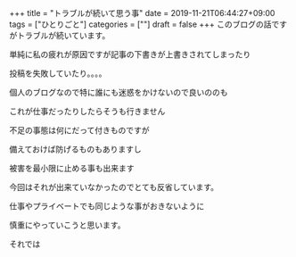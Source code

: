 +++
title = "トラブルが続いて思う事"
date = 2019-11-21T06:44:27+09:00
tags = ["ひとりごと"]
categories = [""]
draft = false
+++
このブログの話ですがトラブルが続いています。

単純に私の疲れが原因ですが記事の下書きが上書きされてしまったり

投稿を失敗していたり。。。。

個人のブログなので特に誰にも迷惑をかけないので良いののも

これが仕事だったりしたらそうも行きません

不足の事態は何にだって付きものですが

備えておけば防げるものもありますし

被害を最小限に止める事も出来ます

今回はそれが出来ていなかったのでとても反省しています。

仕事やプライベートでも同じような事がおきないように

慎重にやっていこうと思います。

それでは
